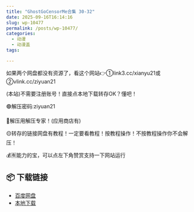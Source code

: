 ```yaml
---
title: "GhostGoCensorMe合集 30-32"
date: 2025-09-16T16:14:16
slug: wp-10477
permalink: /posts/wp-10477/
categories:
  - 动漫
  - 动漫盖
tags:

---
```


如果两个网盘都没有资源了，看这个网站👉①link3.cc/xianyu21或②vlink.cc/ziyuan21

(本站)不需要注册账号！直接点本地下载转存OK？懂吧！

🟢解压密码:ziyuan21

🔵解压用解压专家！(应用商店有)

🟡转存的链接网盘有教程！一定要看教程！按教程操作！不按教程操作你不会解压！

💰🈶能力的宝，可以点左下角赞赏支持一下网站运行

## 📦 下载链接
- [百度网盘](https://blziyuan21.com/pay-download/10477?key=a76d7aa6a9&down_id=0)
- [本地下载](https://blziyuan21.com/pay-download/10477?key=a76d7aa6a9&down_id=1)

